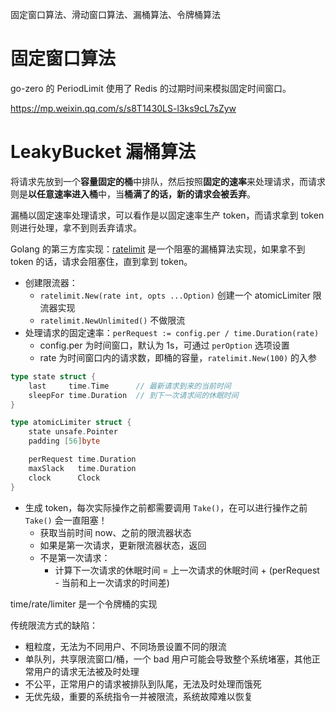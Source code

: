 
固定窗口算法、滑动窗口算法、漏桶算法、令牌桶算法

# 固定窗口算法

go-zero 的 PeriodLimit 使用了 Redis 的过期时间来模拟固定时间窗口。

https://mp.weixin.qq.com/s/s8T1430LS-l3ks9cL7sZyw

# LeakyBucket 漏桶算法

将请求先放到一个**容量固定的桶**中排队，然后按照**固定的速率**来处理请求，而请求则是**以任意速率进入桶**中，当**桶满了的话，新的请求会被丢弃**。

漏桶以固定速率处理请求，可以看作是以固定速率生产 token，而请求拿到 token 则进行处理，拿不到则丢弃请求。

Golang 的第三方库实现：[ratelimit](https://github.com/uber-go/ratelimit) 是一个阻塞的漏桶算法实现，如果拿不到 token 的话，请求会阻塞住，直到拿到 token。

- 创建限流器：
  - `ratelimit.New(rate int, opts ...Option)` 创建一个 atomicLimiter 限流器实现
  - `ratelimit.NewUnlimited()` 不做限流
- 处理请求的固定速率：`perRequest := config.per / time.Duration(rate)`
  - config.per 为时间窗口，默认为 1s，可通过 `perOption` 选项设置
  - rate 为时间窗口内的请求数，即桶的容量，`ratelimit.New(100)` 的入参

```go
type state struct {
	last     time.Time      // 最新请求到来的当前时间
	sleepFor time.Duration  // 到下一次请求间的休眠时间
}

type atomicLimiter struct {
	state unsafe.Pointer
	padding [56]byte 

	perRequest time.Duration
	maxSlack   time.Duration
	clock      Clock
}
```

- 生成 token，每次实际操作之前都需要调用 `Take()`，在可以进行操作之前 `Take()` 会一直阻塞！
  - 获取当前时间 now、之前的限流器状态
  - 如果是第一次请求，更新限流器状态，返回
  - 不是第一次请求：
    - 计算下一次请求的休眠时间 = 上一次请求的休眠时间 + (perRequest - 当前和上一次请求的时间差)

time/rate/limiter 是一个令牌桶的实现



传统限流方式的缺陷：

- 粗粒度，无法为不同用户、不同场景设置不同的限流
- 单队列，共享限流窗口/桶，一个 bad 用户可能会导致整个系统堵塞，其他正常用户的请求无法被及时处理
- 不公平，正常用户的请求被排队到队尾，无法及时处理而饿死
- 无优先级，重要的系统指令一并被限流，系统故障难以恢复